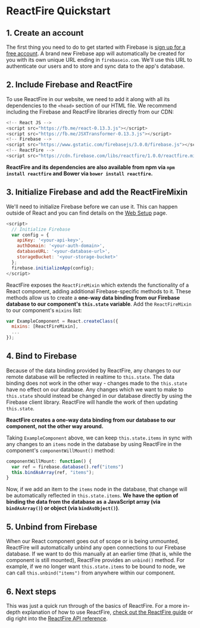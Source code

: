 # ReactFire Quickstart

## 1. Create an account

The first thing you need to do to get started with Firebase is [sign up for a free account](https://firebase.google.com/). A brand new Firebase app will automatically be created for you with its own unique URL ending in `firebaseio.com`. We'll use this URL to authenticate our users and to store and sync data to the app's database.


## 2. Include Firebase and ReactFire

To use ReactFire in our website, we need to add it along with all its dependencies to the `<head>` section of our HTML file. We recommend including the Firebase and ReactFire libraries directly from our CDN:

```js
<!-- React JS -->
<script src="https://fb.me/react-0.13.3.js"></script>
<script src="https://fb.me/JSXTransformer-0.13.3.js"></script>
<!-- Firebase -->
<script src="https://www.gstatic.com/firebasejs/3.0.0/firebase.js"></script>
<!-- ReactFire -->
<script src="https://cdn.firebase.com/libs/reactfire/1.0.0/reactfire.min.js"></script>
```

**ReactFire and its dependencies are also available from npm via `npm install reactfire` and Bower via `bower install reactfire`.**

## 3. Initialize Firebase and add the ReactFireMixin

We'll need to initialize Firebase before we can use it. This can happen outside of React and you can find details on the [Web Setup](https://firebase.google.com/docs/web/setup) page. 

```js
<script>
  // Initialize Firebase
  var config = {
    apiKey: '<your-api-key>',
    authDomain: '<your-auth-domain>',
    databaseURL: '<your-database-url>',
    storageBucket: '<your-storage-bucket>'
  };
  firebase.initializeApp(config);
</script>
```

ReactFire exposes the `ReactFireMixin` which extends the functionality of a React component, adding additional Firebase-specific methods to it. These methods allow us to create a **one-way data binding from our Firebase database to our component's `this.state` variable**. Add the `ReactFireMixin` to our component's `mixins` list:

```js
var ExampleComponent = React.createClass({
  mixins: [ReactFireMixin],
  ...
});
```

## 4. Bind to Firebase

Because of the data binding provided by ReactFire, any changes to our remote database will be reflected in realtime to `this.state`. The data binding does not work in the other way - changes made to the `this.state` have no effect on our database. Any changes which we want to make to `this.state` should instead be changed in our database directly by using the Firebase client library. ReactFire will handle the work of then updating `this.state`.

**ReactFire creates a one-way data binding from our database to our component, not the other way around.**

Taking `ExampleComponent` above, we can keep `this.state.items` in sync with any changes to an `items` node in the database by using ReactFire in the component's `componentWillMount()` method:

```js
componentWillMount: function() {
  var ref = firebase.database().ref("items")
  this.bindAsArray(ref, "items");
}
```

Now, if we add an item to the `items` node in the database, that change will be automatically reflected in `this.state.items`. **We have the option of binding the data from the database as a JavaScript array (via `bindAsArray()`) or object (via `bindAsObject()`)**.

## 5. Unbind from Firebase

When our React component goes out of scope or is being unmounted, ReactFire will automatically unbind any open connections to our Firebase database. If we want to do this manually at an earlier time (that is, while the component is still mounted), ReactFire provides an `unbind()` method. For example, if we no longer want `this.state.items` to be bound to node, we can call `this.unbind("items")` from anywhere within our component.

## 6. Next steps

This was just a quick run through of the basics of ReactFire. For a more in-depth explanation of how to use ReactFire, [check out the ReactFire guide](guide.md) or dig right into the [ReactFire API reference](reference.md).
